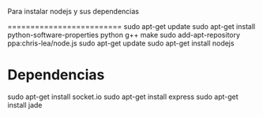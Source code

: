 
Para instalar nodejs y sus dependencias

=========================
sudo apt-get update
sudo apt-get install python-software-properties python g++ make
sudo add-apt-repository ppa:chris-lea/node.js
sudo apt-get update
sudo apt-get install nodejs

Dependencias 
=========================

sudo apt-get install socket.io
sudo apt-get install express
sudo apt-get install jade


